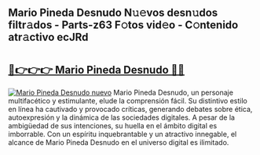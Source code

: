 ## Mario Pineda Desnudo N𝚞𝚎vos desn𝚞dos filtr𝚊dos - Parts-z63 F𝚘tos vid𝚎o - C𝚘ntenido atr𝚊ctivo ecJRd

# <h2><a href="http://mb6ux55.tromn.icu/?c=Mario+Pineda+Desnudo">🔗👉👉👉 Mario Pineda Desnudo 🔗🔗</a></h2>

[![Mario Pineda Desnudo nuevo](https://i.imgur.com/pEAQMta.gif)](http://mb6ux55.tromn.icu/?c=Mario+Pineda+Desnudo)
Mario Pineda Desnudo, un personaje multifacético y estimulante, elude la comprensión fácil. Su distintivo estilo en línea ha cautivado y provocado críticas, generando debates sobre ética, autoexpresión y la dinámica de las sociedades digitales. A pesar de la ambigüedad de sus intenciones, su huella en el ámbito digital es imborrable. Con un espíritu inquebrantable y un atractivo innegable, el alcance de Mario Pineda Desnudo en el universo digital es ilimitado.
